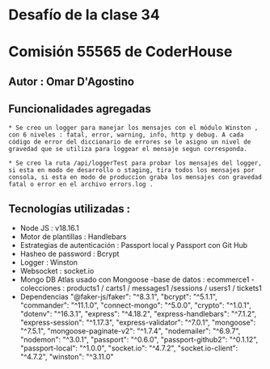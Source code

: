 # Desafío de la clase 34
# Comisión 55565  de CoderHouse

## Autor : Omar D'Agostino

## Funcionalidades agregadas 
    * Se creo un logger para manejar los mensajes con el módulo Winston , con 6 niveles : fatal, error, warning, info, http y debug. A cada código de error del diccionario de errores se le asigno un nivel de gravedad que se utiliza para loggear el mensaje segun corresponda. 
    
    * Se creo la ruta /api/loggerTest para probar los mensajes del logger, si esta en modo de desarrollo o staging, tira todos los mensajes por consola, si esta en modo de produccion graba los mensajes con gravedad fatal o error en el archivo errors.log .


    

## Tecnologías utilizadas : 
- Node JS : v18.16.1
- Motor de plantillas : Handlebars
- Estrategias de autenticación : Passport local y Passport con Git Hub
- Hasheo de password : Bcrypt
- Logger : Winston
- Websocket : socket.io
- Mongo DB Atlas usado con Mongoose
    -base de datos : ecommerce1
    -colecciones : products1 / carts1 / messages1 /sessions / users1 / tickets1
- Dependencias 
    "@faker-js/faker": "^8.3.1",
    "bcrypt": "^5.1.1",
    "commander": "^11.1.0",
    "connect-mongo": "^5.0.0",
    "crypto": "^1.0.1",
    "dotenv": "^16.3.1",
    "express": "^4.18.2",
    "express-handlebars": "^7.1.2",
    "express-session": "^1.17.3",
    "express-validator": "^7.0.1",
    "mongoose": "^7.5.1",
    "mongoose-paginate-v2": "^1.7.4",
    "nodemailer": "^6.9.7",
    "nodemon": "^3.0.1",
    "passport": "^0.6.0",
    "passport-github2": "^0.1.12",
    "passport-local": "^1.0.0",
    "socket.io": "^4.7.2",
    "socket.io-client": "^4.7.2",
    "winston": "^3.11.0"

